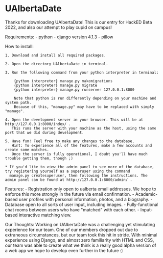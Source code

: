 # UAlbertaDate

Thanks for downloading UAlbertaDate!
This is our entry for HackED Beta 2022, and also our attempt to play cupid on campus!

Requirements:
    - python
    - django version 4.1.3
    - pillow

How to install:
    
    1. Download and install all required packages.
    
    2. Open the directory UAlbertaDate in terminal.
    
    3. Run the following command from your python interpreter in terminal:
        
        {python interpreter} manage.py makemigrations
        {python interpreter} manage.py migrate
        {python interpreter} manage.py runserver 127.0.0.1:8000
        
        Note that python is run differently depending on your machine and system path.
        Because of this, "manage.py" may have to be replaced with simply "manage".

    4. Open the development server in your browser. This will be at http://127.0.0.1:8000/index/ .
       This runs the server with your machine as the host, using the same port that we did during development.
    
    5. Have fun! Feel free to make any changes to the database.
       Hint: To experience all of the features, make a few accounts and create some matches.
       Once the server is fully operational, I doubt you'll have much trouble getting them, though ;)

    * If you'd like to view the admin panel to see more of the database, try registering yourself as a superuser using the command
      manage.py createsuperuser, then following the instructions. The admin panel can be found at http://127.0.0.1:8000/admin/ .

Features:
    - Registration only open to ualberta email addresses. We hope to enforce this more strongly in the future via email confirmation.
    - Academic-based user profiles with personal information, photos, and a biography.
    - Database open to all sorts of user input, including images.
    - Fully-functional chat rooms between users who have "matched" with each other.
    - Input-based interactive matching view.

Our Thoughts:
Working on UAlbertaDate was a challenging yet stimulating experience for our team. One of our members dropped out due to extraneous circumstances,
but our team took this hit in stride. With minimal experience using Django, and almost zero familiarity with HTML and CSS, our team was able
to create what we think is a really good alpha version of a web app we hope to develop even further in the future :)
